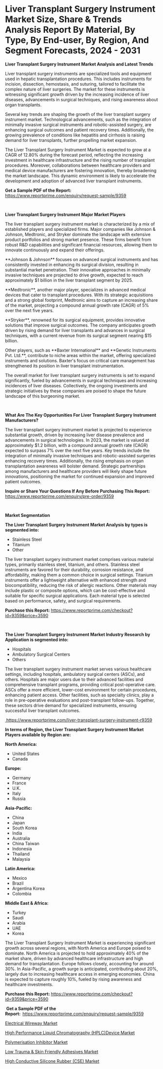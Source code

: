 <p><h1>Liver Transplant Surgery Instrument Market Size, Share & Trends Analysis Report By Material, By Type, By End-user, By Region, And Segment Forecasts, 2024 - 2031</h1></p><p><strong>Liver Transplant Surgery Instrument Market Analysis and Latest Trends</strong></p>
<p><p>Liver transplant surgery instruments are specialized tools and equipment used in hepatic transplantation procedures. This includes instruments for incision, dissection, hemostasis, and suturing, tailored to facilitate the complex nature of liver surgeries. The market for these instruments is witnessing significant growth driven by the increasing incidence of liver diseases, advancements in surgical techniques, and rising awareness about organ transplants. </p><p>Several key trends are shaping the growth of the liver transplant surgery instrument market. Technological advancements, such as the integration of minimally invasive surgical instruments and robotic-assisted surgery, are enhancing surgical outcomes and patient recovery times. Additionally, the growing prevalence of conditions like hepatitis and cirrhosis is raising demand for liver transplants, further propelling market expansion. </p><p>The Liver Transplant Surgery Instrument Market is expected to grow at a CAGR of 12.80% during the forecast period, reflecting the increasing investment in healthcare infrastructure and the rising number of transplant procedures. Moreover, collaborations between healthcare providers and medical device manufacturers are fostering innovation, thereby broadening the market landscape. This dynamic environment is likely to accelerate the development and adoption of advanced liver transplant instruments.</p></p>
<p><strong>Get a Sample PDF of the Report:&nbsp;</strong> <a href="https://www.reportprime.com/enquiry/request-sample/9359">https://www.reportprime.com/enquiry/request-sample/9359</a></p>
<p>&nbsp;</p>
<p><strong>Liver Transplant Surgery Instrument Major Market Players</strong></p>
<p><p>The liver transplant surgery instrument market is characterized by a mix of established players and specialized firms. Major companies like Johnson & Johnson, Medtronic, and Stryker dominate the landscape with extensive product portfolios and strong market presence. These firms benefit from robust R&D capabilities and significant financial resources, allowing them to innovate continuously and expand their offerings.</p><p>**Johnson & Johnson** focuses on advanced surgical instruments and has consistently invested in enhancing its surgical division, resulting in substantial market penetration. Their innovative approaches in minimally invasive techniques are projected to drive growth, expected to reach approximately $1 billion in the liver transplant segment by 2025.</p><p>**Medtronic**, another major player, specializes in advanced medical devices that cater to transplant procedures. With its strategic acquisitions and a strong global footprint, Medtronic aims to capture an increasing share of the market, projecting a compound annual growth rate (CAGR) of 5% over the next five years.</p><p>**Stryker**, renowned for its surgical equipment, provides innovative solutions that improve surgical outcomes. The company anticipates growth driven by rising demand for liver transplants and advances in surgical techniques, with a current revenue from its surgical segment nearing $15 billion.</p><p>Other players, such as **Baxter International** and **Genetic Instruments Pvt. Ltd.**, contribute to niche areas within the market, offering specialized instruments and solutions. Baxter's focus on critical care management has strengthened its position in liver transplant instrumentation.</p><p>The overall market for liver transplant surgery instruments is set to expand significantly, fueled by advancements in surgical techniques and increasing incidences of liver diseases. Collectively, the ongoing investments and strategic initiatives by these companies are poised to shape the future landscape of this burgeoning market.</p></p>
<p>&nbsp;</p>
<p><strong>What Are The Key Opportunities For Liver Transplant Surgery Instrument Manufacturers?</strong></p>
<p><p>The liver transplant surgery instrument market is projected to experience substantial growth, driven by increasing liver disease prevalence and advancements in surgical technologies. In 2023, the market is valued at approximately $1.2 billion, with a compound annual growth rate (CAGR) expected to surpass 7% over the next five years. Key trends include the integration of minimally invasive techniques and robotic-assisted surgeries enhancing recovery times. Additionally, the rising emphasis on organ transplantation awareness will bolster demand. Strategic partnerships among manufacturers and healthcare providers will likely shape future innovations, positioning the market for continued expansion and improved patient outcomes.</p></p>
<p><strong>Inquire or Share Your Questions If Any Before Purchasing This Report:</strong> <a href="https://www.reportprime.com/enquiry/pre-order/9359">https://www.reportprime.com/enquiry/pre-order/9359</a></p>
<p>&nbsp;</p>
<p><strong>Market Segmentation</strong></p>
<p><strong>The Liver Transplant Surgery Instrument Market Analysis by types is segmented into:</strong></p>
<p><ul><li>Stainless Steel</li><li>Titanium</li><li>Other</li></ul></p>
<p><p>The liver transplant surgery instrument market comprises various material types, primarily stainless steel, titanium, and others. Stainless steel instruments are favored for their durability, corrosion resistance, and affordability, making them a common choice in surgical settings. Titanium instruments offer a lightweight alternative with enhanced strength and biocompatibility, reducing the risk of allergic reactions. Other materials may include plastic or composite options, which can be cost-effective and suitable for specific surgical applications. Each material type is selected based on performance, safety, and surgical requirements.</p></p>
<p><strong>Purchase this Report:&nbsp;</strong><a href="https://www.reportprime.com/checkout?id=9359&price=3590">https://www.reportprime.com/checkout?id=9359&price=3590</a></p>
<p>&nbsp;</p>
<p><strong>The Liver Transplant Surgery Instrument Market Industry Research by Application is segmented into:</strong></p>
<p><ul><li>Hospitals</li><li>Ambulatory Surgical Centers</li><li>Others</li></ul></p>
<p><p>The liver transplant surgery instrument market serves various healthcare settings, including hospitals, ambulatory surgical centers (ASCs), and others. Hospitals are major users due to their advanced facilities and comprehensive transplant programs, providing critical post-operative care. ASCs offer a more efficient, lower-cost environment for certain procedures, enhancing patient access. Other facilities, such as specialty clinics, play a role in pre-operative evaluations and post-transplant follow-ups. Together, these sectors drive demand for specialized instruments, ensuring successful liver transplant outcomes.</p></p>
<p><a href="https://www.reportprime.com/liver-transplant-surgery-instrument-r9359">&nbsp;https://www.reportprime.com/liver-transplant-surgery-instrument-r9359</a></p>
<p><strong>In terms of Region, the Liver Transplant Surgery Instrument Market Players available by Region are:</strong></p>
<p>
    <p> <strong> North America: </strong>
        <ul>
            <li>United States</li>
            <li>Canada</li>
        </ul>
        </p> 
    <p> <strong> Europe: </strong>
        <ul>
            <li>Germany</li>
            <li>France</li>
            <li>U.K.</li>
            <li>Italy</li>
            <li>Russia</li>
        </ul>
        </p> 
    <p> <strong> Asia-Pacific: </strong>
        <ul>
            <li>China</li>
            <li>Japan</li>
            <li>South Korea</li>
            <li>India</li>
            <li>Australia</li>
            <li>China Taiwan</li>
            <li>Indonesia</li>
            <li>Thailand</li>
            <li>Malaysia</li>
        </ul>
        </p> 
    <p> <strong> Latin America: </strong>
        <ul>
            <li>Mexico</li>
            <li>Brazil</li>
            <li>Argentina Korea</li>
            <li>Colombia</li>
        </ul>
        </p> 
    <p> <strong> Middle East & Africa: </strong>
        <ul>
            <li>Turkey</li>
            <li>Saudi</li>
            <li>Arabia</li>
            <li>UAE</li>
            <li>Korea</li>
        </ul>
    </p>
    </p>
<p><p>The Liver Transplant Surgery Instrument Market is experiencing significant growth across several regions, with North America and Europe poised to dominate. North America is projected to hold approximately 40% of the market share, driven by advanced healthcare infrastructure and high demand for transplantation. Europe follows closely, accounting for around 30%. In Asia-Pacific, a growth surge is anticipated, contributing about 20%, largely due to increasing healthcare access in emerging economies. China is expected to capture roughly 10%, fueled by rising awareness and healthcare investments.</p></p>
<p><strong>Purchase this Report: </strong><a href="https://www.reportprime.com/checkout?id=9359&price=3590">https://www.reportprime.com/checkout?id=9359&price=3590</a></p>
<p>&nbsp;<strong>Get a Sample PDF of the Report:&nbsp;&nbsp;</strong><a href="https://www.reportprime.com/enquiry/request-sample/9359">https://www.reportprime.com/enquiry/request-sample/9359</a></p>
<p><strong></strong></p>
<p><p><a href="https://www.linkedin.com/pulse/unveiling-market-trends-global-electrical-wireway-growth-regional-2dofc?trackingId=n4mreARMQ%2BSgSdZF%2BXHmFA%3D%3D">Electrical Wireway Market</a></p><p><a href="https://medium.com/@sarahhopkins94/the-high-performance-liquid-chromatography-hplc-device-market-report-analyzes-important-d6f776e9275f">High Performance Liquid Chromatography (HPLC)Device Market</a></p><p><a href="https://www.linkedin.com/pulse/what-growth-opportunities-challenges-polymerisation-inhibitor-4cojc?trackingId=A29x9xh4RYOcy9ZAG3zEwg%3D%3D">Polymerisation Inhibitor Market</a></p><p><a href="https://medium.com/@sarahhopkins94/the-low-trauma-skin-friendly-adhesives-market-has-witnessed-significant-growth-in-recent-years-7d46e6dc6f90">Low Trauma & Skin Friendly Adhesives Market</a></p><p><a href="https://issuu.com/reportprime-2/docs/high-conductive-silicone-rubber-cse_d63a7195e19c6f">High Conductive Silicone Rubber (CSE) Market</a></p></p>